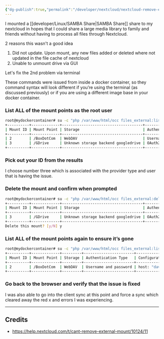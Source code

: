 ```yaml
---
{"dg-publish":true,"permalink":"/developer/nextcloud/nextcloud-remove-external-storage-terminal/","tags":["docker","nextcloud","bash","shell","smb"],"created":"2025-04-15T18:58:55.869-05:00","updated":"2025-04-12T11:36:30.000-05:00"}
---
```


I mounted a [[developer/Linux/SAMBA Share\|SAMBA Share]] share to my nextcloud in hopes that I could share a large media library to family and friends without having to process all files through Nextcloud. 

2 reasons this wasn't a good idea
1. Did not update. Upon mount, any new files added or deleted where not updated in the file cache of nextcloud
2. Unable to unmount drive via GUI

Let's fix the 2nd problem via terminal

These commands were issued from inside a docker container, so they command syntax will look different if you’re using the terminal (as discussed previously) or if you are using a different image base in your docker container.

### List ALL of the mount points as the root user

```bash
root@mydockercontainer# su -c "php /var/www/html/occ files_external:list -a" -s /bin/sh www-data
+----------+-------------+-------------------------------------+-----------------------+----------------------------------------------------------------------------------------------------------+---------+------------------+-------------------+----------+
| Mount ID | Mount Point | Storage                             | Authentication Type   | Configuration                                                                                            | Options | Applicable Users | Applicable Groups | Type     |
+----------+-------------+-------------------------------------+-----------------------+----------------------------------------------------------------------------------------------------------+---------+------------------+-------------------+----------+
| 2        | /BoxDotCom  | WebDAV                              | Username and password | host: "dav.box.com\/dav", root: "NextCloud", secure: true, user: "emai1@local.com", password: "***"      |         | user1            |                   | Personal |
| 3        | /GDrive     | Unknown storage backend googledrive | OAuth2                | configured: "true", client_id: "xxxxxx...al.com", client_secret: "***", token: "***"                     |         | user2            |                   | Personal |
+----------+-------------+-------------------------------------+-----------------------+----------------------------------------------------------------------------------------------------------+---------+------------------+-------------------+----------+
```

### Pick out your ID from the results

I choose number three which is associated with the provider type and user that is having the issue.

### Delete the mount and confirm when prompted

```bash
root@mydockercontainer# su -c "php /var/www/html/occ files_external:delete 3" -s /bin/sh www-data
+----------+-------------+-------------------------------------+---------------------+--------------------------------------------------------------------------------------+---------+------------------+-------------------+
| Mount ID | Mount Point | Storage                             | Authentication Type | Configuration                                                                        | Options | Applicable Users | Applicable Groups |
+----------+-------------+-------------------------------------+---------------------+--------------------------------------------------------------------------------------+---------+------------------+-------------------+
| 3        | /GDrive     | Unknown storage backend googledrive | OAuth2              | configured: "true", client_id: "xxxxxx...al.com", client_secret: "***", token: "***" |         | user2            |                   |
+----------+-------------+-------------------------------------+---------------------+--------------------------------------------------------------------------------------+---------+------------------+-------------------+
Delete this mount? [y/N] y
```

### List ALL of the mount points again to ensure it’s gone

```bash
root@mydockercontainer# su -c "php /var/www/html/occ files_external:list -a" -s /bin/sh www-data
+----------+-------------+---------+-----------------------+----------------------------------------------------------------------------------------------------------+---------+------------------+-------------------+----------+
| Mount ID | Mount Point | Storage | Authentication Type   | Configuration                                                                                            | Options | Applicable Users | Applicable Groups | Type     |
+----------+-------------+---------+-----------------------+----------------------------------------------------------------------------------------------------------+---------+------------------+-------------------+----------+
| 2        | /BoxDotCom  | WebDAV  | Username and password | host: "dav.box.com\/dav", root: "NextCloud", secure: true, user: "email@local.com", password: "***"      |         | user1            |                   | Personal |
+----------+-------------+---------+-----------------------+----------------------------------------------------------------------------------------------------------+---------+------------------+-------------------+----------+
```

### Go back to the browser and verify that the issue is fixed

I was also able to go into the client sync at this point and force a sync which cleared away the red x and errors I was experiencing.

---
## Credits
- https://help.nextcloud.com/t/cant-remove-external-mount/10124/11